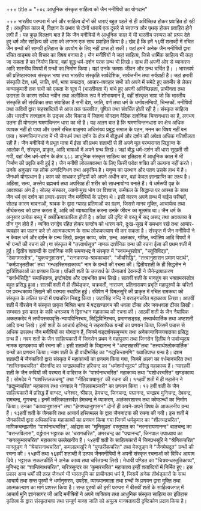 +++
title = "+०८ आधुनिक संस्कृत साहित्य को जैन मनीषियों का योगदान"

+++
भारतीय परम्परा में धर्म और साहित्य दोनों की धाराएं बहुत पहले से ही अविच्छिन्न होकर प्रवाहित हो रही हैं। आधुनिक काल में, विज्ञान के प्रभाव से दोनों धारायें एक दूसरे से स्वतन्त्र और पृथक् होकर प्रवाहित होने लगी हैं। यह कुछ विलक्षण बात है कि जैन मनीषियों ने आधुनिक काल में भी भारतीय परम्परा को प्रश्रय देते हुए धर्म और साहित्य की धारा को लगभग एक साथ प्रवाहित किया है। खेद है कि हमें १६वीं शताब्दी में रचित जैन ग्रन्थों की सामग्री इतिहास के उपयोग के लिए नहीं प्राप्त हो सकी। यहां हमने अनेक जैन मनीषियों द्वारा रचित वाङ्मय को विचार का विषय बनाया है। जैन मनीषियों ने जहां साहित्य, जिसे धार्मिक साहित्य भी कहा जा सकता है का निर्माण किया, वहां शुद्ध धर्म-दर्शन परक ग्रन्थ भी लिखे। साथ ही अपनी ओर से व्याकरण आदि शास्त्रीय विषयों में ग्रन्थों का निर्माण किया। यहां उनके क्रमशः जीवन और ग्रन्थ चर्चित हैं।
। भारतवर्ष की प्रतिष्ठास्वरूप संस्कृत भाषा तथा भारतीय संस्कृति सार्वदेशिक, सार्वजनीन तथा सर्वग्राही है। जहां हमारी संस्कृति देश, धर्म, जाति, वर्ण, भाषा सम्प्रदाय, आचार-व्यवहार सभी को अपने में समेटे हुए कश्मीर से लेकर कन्याकुमारी तक सभी को एकता के सूत्र में (भारतीयता में) बांधे हुए अपनी अविच्छिन्नता, प्राचीनता तथा उदारता के कारण सर्वथा नवीन तथा अलौकिक रूप में शोभायमान है, वहीं संस्कृत भाषा जो कि भारतीय संस्कृति की संरक्षिका तथा संवाहिका है सभी देश, जाति, वर्ण तथा धर्म के धर्मावलम्बियों, चिन्तकों. मनीषियों तथा कवियों द्वारा सहस्राब्दियों से आज तक पल्लवित, पुष्पित तथा संवर्धित होती रही है।
संस्कृत साहित्य और भारतीय तत्त्वज्ञान के उद्भव और विकास में जितना योगदान वैदिक दार्शनिक चिन्तनधारा का है, लगभग उतना ही योगदान श्रमणचिन्तन धारा का भी है। यह अलग बात है कि श्रमणचिन्तनधारा का क्षेत्र अधिक व्यापक नहीं हो पाया और उसमें रचित वाङ्मय अधिसंख्य प्रबुद्ध समाज के पठन, मनन का विषय नहीं बन पाया। श्रमणचिन्तनधारा में भी जैनधर्म तथा दर्शन के क्षेत्र में बौद्धधर्म और दर्शन की अपेक्षा अधिक गतिशीलता रही है। जैन मनीषियों ने प्रभूत मात्रा में ईसा की प्रथम शताब्दी से ही अपने मूल परम्परागत सिद्धान्त के आलोक में, संस्कृत, प्राकृत, आदि भाषाओं में अपने ग्रन्थ लिखे। जहां बौद्ध धर्म-दर्शन की धारा सूखती सी गयी, वहां जैन धर्म-दर्शन के क्षेत्र
६८८
आधुनिक संस्कृत साहित्य का इतिहास में आधुनिक काल में भी निर्माण की प्रवृत्ति बनी हुई है। जैन मनीषी लोकव्यवस्था के लिए किसी परोक्ष शक्ति की कल्पना नहीं करते। उनके अनुसार यह लोक अनादिनिधन तथा अकृत्रिम है। मनुष्य का उत्थान और पतन उसके हाथ में है। जैनधर्म योगप्रधान है। काम को साधकर इन्द्रियों को अपने अधीन कर, वहां केवल ज्ञानप्राप्ति का लक्ष्य है। अहिंसा, सत्य, अस्तेय ब्रह्मचर्य तथा अपरिग्रह ही शरीर को साधनायोग्य बनाते हैं। ये धर्मरूपी वृक्ष के आवश्यक अंग हैं। सोलह संस्कार, त्यागोन्मुख भोग पर विश्वास, कर्मफल के सिद्धान्त पर आस्था के साथ जैन धर्म एवं दर्शन का प्रचार-प्रसार जैन मनीषियों के उद्देश्य थे। इसी कारण अपने ग्रन्थ में बाईस परीषहों, सोलह कारण भावनाओं, श्रावक के द्वारा ग्यारह प्रतिमाओं का ग्रहण, जिससे मानव मुक्ति, आचार्यत्व तथा तीर्थकरत्व को प्राप्त करता है, आदि को व्याख्यायित करना उनके जीवन का मूलमंत्र था। जैन धर्म के अनुसार प्रत्येक बस्तु में अर्थक्रियाकारिता होती है। अपेक्षा की दृष्टि से वस्तु में सद् असद् तथा अवक्तव्य ये तीन गुण होते हैं। व्यक्ति रागद्वेष रहित होकर सन्तोष को धारण करे, दुःख-सुख में समभाव रखे तथा आचार-व्यवहार का पालन करे तो आत्मकल्याण के साथ लोककल्याण भी कर सकता है। संस्कृत में जैन मनीषियों ने न केवल धर्म और दर्शन के ग्रन्थ लिखे, प्रत्युत काव्य, कोष, छन्द, अलंकार, गणित, ज्योतिष आदि विषयों में भी ग्रन्थों की रचना की।गा
संस्कृत में "तत्त्वार्थसूत्र" नामक दार्शनिक ग्रन्थ की रचना ईसा की प्रथम शती में हुई। द्वितीय शताब्दी के दार्शनिक कवि समन्तभद्र ने संस्कृत में "स्वयम्भूस्तोत्र", "स्तुतिविद्या", "देवागमस्तोत्र", "युक्त्यनुशासन", "रत्नकरण्ड-श्रावकाचार", "जीवसिद्धि", "तत्त्वानुशासन प्रमाण पदार्थ", "कर्मप्राभृतटीका' तथा 'गन्धहस्तिमहाकाव्य" नाम के ग्रन्थों की रचना की। द्वितीयशती के ही सिद्धसेन ने द्वात्रिंशिकाओं का प्रणयन किया। पाँचवी शती के उत्तरार्ध के
जैनाचार्य देवनन्दी ने जैनेन्द्रव्याकरण "सर्वार्थसिद्धि" समाधितन्त्र, इष्टोपदेश और दशभक्ति ग्रन्थ लिखे। सातवीं शती के मानतुंग का भक्तामरस्तोत्र बहुत प्रसिद्ध हुआ। सातवीं शती में ही तीर्थङ्कर, चक्रवर्ती, नारायण, प्रतिनारायण प्रभृति महापुरुषों के चरितों पर प्रबन्धकाव्य लिखने की परम्परा स्थापित हुई। रविषेण नै विमलसूरि की प्राकृत में रचित रामकथा को संस्कृत के ललित छन्दों में पद्मचरित निबद्ध किया। जटासिंह नन्दि ने वराङ्गचरित महाकाव्य लिखा। आठवीं शती में वीरसेन ने संस्कृत प्राकृत मिश्रित भाषा में षट्खण्डागम की धवला टीका और जयधवला टीका लिखी। सम्भवतः इस काल के कवि धनञ्जय ने द्विसन्धान महाकाव्य की रचना की।
आठवीं शती के जैन नैयायिक अकलकदेव ने लघीयस्त्रयवृत्ति-न्यायविनिश्चय, सिद्धिविनिश्चय, प्रमाणसङ्ग्रह, तत्त्वार्थवार्तिक तथा अष्टशती आदि ग्रन्थ लिखे। इसी शती के आचार्य हरिभद्र ने सहस्राधिक ग्रन्थों का प्रणयन किया, जिसमें पचास से अधिक उपलब्ध
जैन मनीषियों का योगदान हैं, जिनमें षड्दर्शनसमुच्चय तथा अनेकान्तविजयपातका प्रसिद्ध ग्रन्थ हैं।
नवम शती के जैन साहित्यकारों में जिनसेन प्रथम ने महापुराण तथा जिनसेन द्वितीय ने पार्वाभ्युदय नामक खण्डकाव्य की रचना की। इसी शताब्दी के विद्यानन्द ने "अष्टसहस्री"तथा "तत्त्वार्थश्लोकवार्तिक' ग्रन्थों का प्रणयन किया। नवम शती के ही वादीभसिंह का "गद्यचिन्तामणि" ख्यातिप्राप्त ग्रन्थ है।
दशम शताब्दी में जैनकवियों द्वारा संस्कृत में महाकाव्यों का प्रणयन किया गया, जिनमें अलग का वर्धमानचरित तथा “शान्तिनाथचरित" वीरनन्दि का चन्द्रप्रभचरित हरिचन्द का "धर्मशर्माभ्युदय" प्रसिद्ध महाकाव्य हैं। ग्यारहवीं शती के जैन कवियों की परम्परा में वादिराज के “पार्श्वनाथचरित" महाकाव्य तथा “यशोधरचरित" खण्डकाव्य हैं। सोमदेव ने “यशस्तिलकचम्पू" तथा "नीतिवाक्यामृत' की रचना की। ११हवीं शती में ही महासेन ने "प्रद्युम्नचरित" महाकाव्य तथा धनपाल ने "तिलकमञ्जरी" का प्रणयन किया।
१२ हवीं शती के जैन साहित्यकारों में प्रसिद्ध हैं वाग्भट, धनेश्वर, श्रीपाल, हेमचन्द्र, जिनचन्द्र, पद्मानन्द, चन्द्रप्रभ मुनिचन्द्र, देववन्द्र, रामचन्द्र, गुणचन्द्र। इनमें कलिकालसर्वज्ञ हेमचन्द्र ने व्याकरण, अलंकारशास्त्र तथा कोषग्रन्थों का निर्माण किया। उनका "काव्यानुशासन" तथा "हेमशब्दानुशासन" दोनों ही अपने-अपने विषय के आकलनीय ग्रन्थ हैं।
१३हवीं शती के जैनकवि तथा आचार्य हस्तिमल्ल के द्वारा जैननाटक की रचना की गयी। इस शती में जैनकवियों द्वारा अधिकाधिक महाकाव्यों का प्रणयन किया गया जिनमें धर्मकुमार का "शीलभद्रचरित", माणिकचन्द्रप्रणीत “पार्श्वनाथचरित", अर्हद्दास का "मुनिसुव्रत' वस्तुपाल का "नरनारायणानन्द" बालचन्द्र का "वसन्तविलास", वर्द्धमान भट्टारक का 'चरागचरित", अमरचन्द्र का "पद्मानन्द", जिनपाल उपाध्याय का "सनत्कुमारचरित" महाकाव्य उल्लेखनीय हैं।
१४हवीं शती के साहित्यकारों में जिनप्रभसूरि ने "श्रेणिकचरित" मानतुङ्ग ने "श्रेयांसनाथचरित", कमलप्रभसूरि ने "पुण्डरीकचरित" तथा मेरुतुङ्ग ने "जैनमेघदूत" ग्रन्थों की रचना की।
१५हवीं तथा १६हवीं शताब्दी में उत्पन्न जैनमनीषियों ने अपनी संस्कृत रचनाओं को विविध आयाम दिये। भट्टारक सकलकीर्ति ने अनेक काव्य तथा चरितग्रन्थ लिखे। मेधावी पण्डित का "चित्रबन्धस्तुतिकाव्य", मुनिभद्र का “शान्तिनाथचरित", चरित्रसुन्दर का 'कुमारचरित" महाकाव्य इन्हीं शताब्दियों में निर्मित हुए। इस प्रकार अन्य धर्मों की तरह जैनधर्म भी भारतभूमि का प्राचीनतम धर्म है, जिसमें अनेक तीर्थड्कारों के साथ आचार्य तथा सन्त पुरुषों ने धर्मानुसरण, उपदेश, व्याख्यानमाला तथा ग्रन्थों के प्रणयन द्वारा मुक्ति तथा आत्मकल्याण का मार्ग प्रशस्त किया है। सन्त पुरुषों की इसी परम्परा में बीसवीं शती के साहित्यजगत् में आचार्य मुनि ज्ञानसागर जी आदि मनीषियों ने अपने व्यक्तित्व तथा
आधुनिक संस्कृत साहित्य का इतिहास कृतित्व के द्वारा संस्कृतभाषा तथा सम्पूर्ण मानव जाति को अमूल्य मानवतावादी दृष्टिकोण प्रदान किया है।